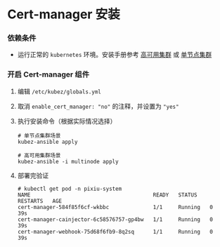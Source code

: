 # Cert-manager 安装

### 依赖条件
- 运行正常的 `kubernetes` 环境。安装手册参考 [高可用集群](../install/multinode.md) 或 [单节点集群](../install/all-in-one.md)

### 开启 Cert-manager 组件
1. 编辑 `/etc/kubez/globals.yml`

2. 取消 `enable_cert_manager: "no"` 的注释，并设置为 `"yes"`

3. 执行安装命令（根据实际情况选择）
    ```shell
    # 单节点集群场景
    kubez-ansible apply

    # 高可用集群场景
    kubez-ansible -i multinode apply
    ```

4. 部署完验证
    ```
    # kubectl get pod -n pixiu-system
    NAME                                       READY   STATUS    RESTARTS   AGE
    cert-manager-584f85f6cf-wkbbc              1/1     Running   0          39s
    cert-manager-cainjector-6c58576757-gp4bw   1/1     Running   0          39s
    cert-manager-webhook-75d68f6fb9-8q2sq      1/1     Running   0          39s
    ```
